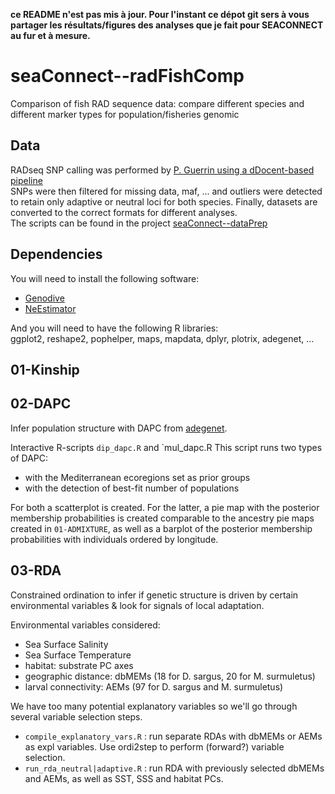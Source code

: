 **ce README n'est pas mis à jour. Pour l'instant ce dépot git sers à vous partager les résultats/figures des analyses que je fait pour SEACONNECT au fur et à mesure.**

# seaConnect--radFishComp
Comparison of fish RAD sequence data: compare different species and different marker types for population/fisheries genomic

## Data
RADseq SNP calling was performed by [P. Guerrin using a dDocent-based pipeline](https://github.com/Grelot/seaConnect--dDocent)    
SNPs were then filtered for missing data, maf, ... and outliers were detected to retain 
only adaptive or neutral loci for both species. 
Finally, datasets are converted to the correct formats for different analyses.  
The scripts can be found in the project [seaConnect--dataPrep](https://github.com/eboulanger/seaConnect--dataPrep)      

## Dependencies
You will need to install the following software:  
- [Genodive](http://bentleydrummer.nl/software/software/GenoDive.html) 
- [NeEstimator](http://www.molecularfisherieslaboratory.com.au/neestimator-software/) 

And you will need to have the following R libraries:  
ggplot2, reshape2, pophelper, maps, mapdata, dplyr, plotrix, adegenet, ...

## 01-Kinship

## 02-DAPC

Infer population structure with DAPC from [adegenet](http://adegenet.r-forge.r-project.org/files/tutorial-dapc.pdf).

Interactive R-scripts `dip_dapc.R` and `mul_dapc.R
This script runs two types of DAPC:  
- with the Mediterranean ecoregions set as prior groups
- with the detection of best-fit number of populations  

For both a scatterplot is created. For the latter, a pie map with the posterior membership 
probabilities is created comparable to the ancestry pie maps created in `01-ADMIXTURE`,
as well as a barplot of the posterior membership probabilities with individuals ordered by longitude.

## 03-RDA

Constrained ordination to infer if genetic structure is driven by certain 
environmental variables & look for signals of local adaptation.

Environmental variables considered:  
- Sea Surface Salinity  
- Sea Surface Temperature  
- habitat: substrate PC axes  
- geographic distance: dbMEMs (18 for D. sargus, 20 for M. surmuletus)  
- larval connectivity: AEMs   (97 for D. sargus and M. surmuletus)  

We have too many potential explanatory variables so we'll go through several variable selection steps.  
- `compile_explanatory_vars.R` : run separate RDAs with dbMEMs or AEMs as expl variables.
Use ordi2step to perform (forward?) variable selection.
- `run_rda_neutral|adaptive.R` : run RDA with previously selected dbMEMs and AEMs, as well as SST, SSS and habitat PCs. 









